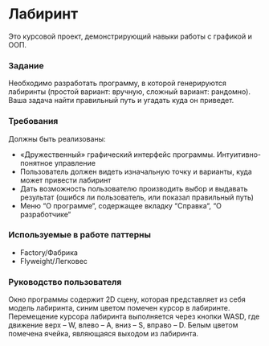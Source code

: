 # Лабиринт
Это курсовой проект, демонстрирующий навыки работы с графикой и ООП.

### Задание
Необходимо разработать программу, в которой генерируются лабиринты (простой вариант: вручную, сложный вариант: рандомно). Ваша задача найти правильный путь и угадать куда он приведет.

### Требования
Должны быть реализованы:
- «Дружественный» графический интерфейс программы. Интуитивно-понятное управление
- Пользователь должен видеть изначальную точку и варианты, куда может привести лабиринт
- Дать возможность пользователю производить выбор и выдавать результат (ошибся ли пользователь, или показал правильный путь)
- Меню “О программе“, содержащее вкладку  “Справка“, “О разработчике“

### Используемые в работе паттерны
- Factory/Фабрика
- Flyweight/Легковес

### Руководство пользователя
Окно программы содержит 2D сцену, которая представляет из себя модель лабиринта, 
синим цветом помечен курсор в лабиринте. Перемещение курсора лабиринта выполняется через кнопки WASD, 
где движение верх – W, влево – A, вниз – S, вправо – D. Белым цветом помечена ячейка, являющаяся выходом из лабиринта.